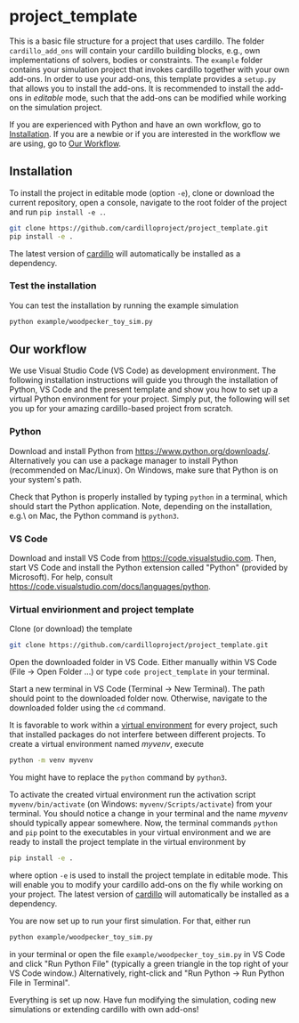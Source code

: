 # project_template

This is a basic file structure for a project that uses cardillo. The folder `cardillo_add_ons` will contain your cardillo building blocks, e.g., own implementations of solvers, bodies or constraints. The `example` folder contains your simulation project that invokes cardillo together with your own add-ons. In order to use your add-ons, this template provides a `setup.py` that allows you to install the add-ons. It is recommended to install the add-ons in *editable* mode, such that the add-ons can be modified while working on the simulation project.

If you are experienced with Python and have an own workflow, go to [Installation](#installation). If you are a newbie or if you are interested in the workflow we are using, go to [Our Workflow](#our-workflow).

## Installation
To install the project in editable mode (option `-e`), clone or download the current repository, open a console, navigate to the root folder of the project and run `pip install -e .`.

```bash
git clone https://github.com/cardilloproject/project_template.git
pip install -e .
```

The latest version of [cardillo](https://github.com/cardilloproject/cardillo) will automatically be installed as a dependency.

### Test the installation

You can test the installation by running the example simulation
```bash
python example/woodpecker_toy_sim.py
```

## Our workflow

We use Visual Studio Code (VS Code) as development environment. The following installation instructions will guide you through the installation of Python, VS Code and the present template and show you how to set up a virtual Python environment for your project. Simply put, the following will set you up for your amazing cardillo-based project from scratch. 

### Python

Download and install Python from https://www.python.org/downloads/. Alternatively you can use a package manager to install Python (recommended on Mac/Linux). On Windows, make sure that Python is on your system's path.

Check that Python is properly installed by typing `python` in a terminal, which should start the Python application. Note, depending on the installation, e.g.\ on Mac, the Python command is `python3`. 

### VS Code

Download and install VS Code from https://code.visualstudio.com. Then, start VS Code and install the Python extension called "Python" (provided by Microsoft). For help, consult https://code.visualstudio.com/docs/languages/python.

### Virtual envirionment and project template

Clone (or download) the template
```bash
git clone https://github.com/cardilloproject/project_template.git
```

Open the downloaded folder in VS Code. Either manually within VS Code (File $\to$ Open Folder ...) or type `code project_template` in your terminal.

Start a new terminal in VS Code (Terminal $\to$ New Terminal). The path should point to the downloaded folder now. Otherwise, navigate to the downloaded folder using the `cd` command.

It is favorable to work within a [virtual environment](https://docs.python.org/3/library/venv.html) for every project, such that installed packages do not interfere between different projects. To create a virtual environment named *myvenv*, execute
```bash
python -m venv myvenv
```
You might have to replace the `python` command by `python3`.

To activate the created virtual environment run the activation script `myvenv/bin/activate` (on Windows: `myvenv/Scripts/activate`) from your terminal. You should notice a change in your terminal and the name *myvenv* should typically appear somewhere. Now, the terminal commands `python` and `pip` point to the executables in your virtual environment and we are ready to install the project template in the virtual environment by
```bash
pip install -e .
```
where option `-e` is used to install the project template in editable mode. This will enable you to modify your cardillo add-ons on the fly while working on your project. The latest version of [cardillo](https://github.com/cardilloproject/cardillo) will automatically be installed as a dependency.

You are now set up to run your first simulation. For that, either run
```bash
python example/woodpecker_toy_sim.py
```
in your terminal or open the file `example/woodpecker_toy_sim.py` in VS Code and click "Run Python File" (typically a green triangle in the top right of your VS Code window.) Alternatively, right-click and "Run Python $\to$ Run Python File in Terminal".

Everything is set up now. Have fun modifying the simulation, coding new simulations or extending cardillo with own add-ons!

